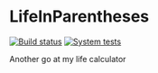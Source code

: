 # LifeInParentheses

[![Build status](https://github.com/belarte/LifeInParentheses/actions/workflows/build.yml/badge.svg?branch=main)](https://github.com/belarte/LifeInParentheses/actions/workflows/build.yml)
[![System tests](https://github.com/belarte/LifeInParentheses/actions/workflows/tests.yml/badge.svg?branch=main)](https://github.com/belarte/LifeInParentheses/actions/workflows/tests.yml)

Another go at my life calculator
